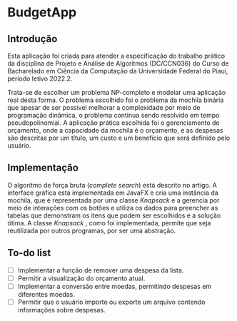 # BudgetApp

## Introdução

Esta aplicação foi criada para atender a especificação do trabalho prático da disciplina de Projeto e Análise de Algoritmos (DC/CCN036) do Curso de Bacharelado em Ciência da Computação da Universidade Federal do Piauí, período letivo 2022.2.

Trata-se de escolher um problema NP-completo e modelar uma aplicação real desta forma. O problema escolhido foi o problema da mochila binária que apesar de ser possível melhorar a complexidade por meio de programação dinâmica, o problema continua sendo resolvido em tempo pseudopolinomial. A aplicação prática escolhida foi o gerenciamento de orçamento, onde a capacidade da mochila é o orçamento, e as despesas são descritas por um título, um custo e um benefício que será definido pelo usuário.

## Implementação

O algoritmo de força bruta (_complete search_) está descrito no artigo. A interface gráfica está implementada em JavaFX e cria uma instância da mochila, que é representada por uma classe  _Knapsack_ e a gerencia por meio de interações com os botões e utiliza os dados para preencher as tabelas que demonstram os itens que podem ser escolhidos e a solução ótima. A classe  _Knapsack_ , como foi implementada, permite que seja reutilizada por outros programas, por ser uma abstração.

## To-do list

- [ ] Implementar a função de remover uma despesa da lista.
- [ ] Permitir a visualização do orçamento atual.
- [ ] Implementar a conversão entre moedas, permitindo despesas em diferentes moedas.
- [ ] Permitir que o usuário importe ou exporte um arquivo contendo informações sobre despesas.